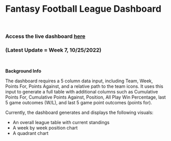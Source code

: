 # Fantasy Football League Dashboard

<br>

### Access the live dashboard [here](https://edenaxe.github.io/FFL-Dash/Output/FFL_Dash.html)
### (Latest Update = Week 7, 10/25/2022)

<br> 

**Background Info**

The dashboard requires a 5 column data input, including Team, Week, Points For, Points Against, and a relative path to the team icons. It uses this input to generate a full table with additional columns such as Cumulative Points For, Cumulative Points Against, Position, All Play Win Percentage, last 5 game outcomes (W/L), and last 5 game point outcomes (points for). 

Currently, the dashboard generates and displays the following visuals: 
- An overall league table with current standings 
- A week by week position chart  
- A quadrant chart 
